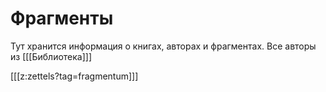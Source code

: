 # Фрагменты
Тут хранится информация о книгах, авторах и фрагментах. Все авторы из [[[Библиотека]]]

[[[z:zettels?tag=fragmentum]]]